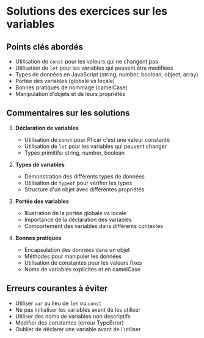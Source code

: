 # Solutions des exercices sur les variables

## Points clés abordés

- Utilisation de `const` pour les valeurs qui ne changent pas
- Utilisation de `let` pour les variables qui peuvent être modifiées
- Types de données en JavaScript (string, number, boolean, object, array)
- Portée des variables (globale vs locale)
- Bonnes pratiques de nommage (camelCase)
- Manipulation d'objets et de leurs propriétés

## Commentaires sur les solutions

1. **Déclaration de variables**
   - Utilisation de `const` pour PI car c'est une valeur constante
   - Utilisation de `let` pour les variables qui peuvent changer
   - Types primitifs: string, number, boolean

2. **Types de variables**
   - Démonstration des différents types de données
   - Utilisation de `typeof` pour vérifier les types
   - Structure d'un objet avec différentes propriétés

3. **Portée des variables**
   - Illustration de la portée globale vs locale
   - Importance de la déclaration des variables
   - Comportement des variables dans différents contextes

4. **Bonnes pratiques**
   - Encapsulation des données dans un objet
   - Méthodes pour manipuler les données
   - Utilisation de constantes pour les valeurs fixes
   - Noms de variables explicites et en camelCase

## Erreurs courantes à éviter

- Utiliser `var` au lieu de `let` ou `const`
- Ne pas initialiser les variables avant de les utiliser
- Utiliser des noms de variables non descriptifs
- Modifier des constantes (erreur TypeError)
- Oublier de déclarer une variable avant de l'utiliser

